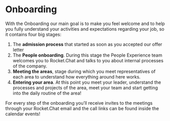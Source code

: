 # Onboarding

With the Onboarding our main goal is to make you feel welcome and to help you fully understand your activities and expectations regarding your job, so it contains four big stages:

1. The **admission process** that started as soon as you accepted our offer letter
2. The **People onboarding**. During this stage the People Experience team welcomes you to Rocket.Chat and talks to you about internal processes of the company. 
3. **Meeting the areas**, stage during which you meet representatives of each area to understand how everything around here works.
4. **Entering your area**. At this point you meet your leader, understand the processes and projects of the area, meet your team and start getting into the daily routine of the area!

For every step of the onboarding you’ll receive invites to the meetings through your Rocket.Chat email and the call links can be found inside the calendar events!

